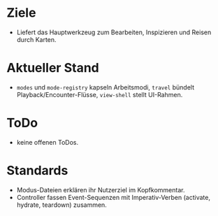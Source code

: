 # Ziele
- Liefert das Hauptwerkzeug zum Bearbeiten, Inspizieren und Reisen durch Karten.

# Aktueller Stand
- `modes` und `mode-registry` kapseln Arbeitsmodi, `travel` bündelt Playback/Encounter-Flüsse, `view-shell` stellt UI-Rahmen.

# ToDo
- keine offenen ToDos.

# Standards
- Modus-Dateien erklären ihr Nutzerziel im Kopfkommentar.
- Controller fassen Event-Sequenzen mit Imperativ-Verben (activate, hydrate, teardown) zusammen.
